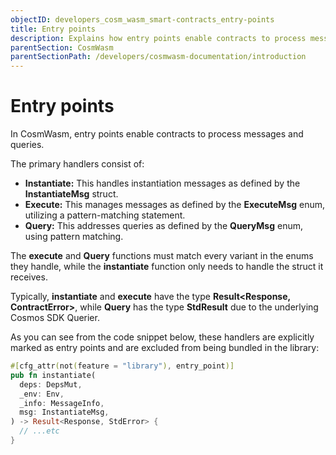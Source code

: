 ```yaml
---
objectID: developers_cosm_wasm_smart-contracts_entry-points
title: Entry points
description: Explains how entry points enable contracts to process messages and queries
parentSection: CosmWasm
parentSectionPath: /developers/cosmwasm-documentation/introduction
---
```


# Entry points
In CosmWasm, entry points enable contracts to process messages and queries.

The primary handlers consist of:

- **Instantiate:** This handles instantiation messages as defined by the **InstantiateMsg** struct.
- **Execute:** This manages messages as defined by the **ExecuteMsg** enum, utilizing a pattern-matching statement.
- **Query:** This addresses queries as defined by the **QueryMsg** enum, using pattern matching.

The **execute** and **Query** functions must match every variant in the enums they handle, while the **instantiate** function only needs to handle the struct it receives.

Typically, **instantiate** and **execute** have the type **Result<Response, ContractError>**, while **Query** has the type **StdResult<Binary>** due to the underlying Cosmos SDK Querier.

As you can see from the code snippet below, these handlers are explicitly marked as entry points and are excluded from being bundled in the library:

```rust
#[cfg_attr(not(feature = "library"), entry_point)]
pub fn instantiate(
  deps: DepsMut,
  _env: Env,
  _info: MessageInfo,
  msg: InstantiateMsg,
) -> Result<Response, StdError> {
  // ...etc
}
```
